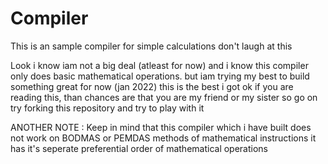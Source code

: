 # Compiler
This is an sample compiler for simple calculations don't laugh at this 


Look i know iam not a big deal (atleast for now) and i know this compiler only does basic mathematical operations. 
but iam trying my best to build something great 
for now (jan 2022) this is the best i got 
ok if you are reading this, than chances are that you are my friend or my sister 
so go on try forking this repository and try to play with it 

ANOTHER NOTE :
           Keep in mind that this compiler which i have built does not work on BODMAS or PEMDAS methods of mathematical instructions 
           it has it's seperate preferential order of mathematical operations 
